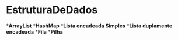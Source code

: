 # EstruturaDeDados
***ArrayList**
***HashMap**
***Lista encadeada Simples**
***Lista duplamente encadeada**
***Fila**
***Pilha**
